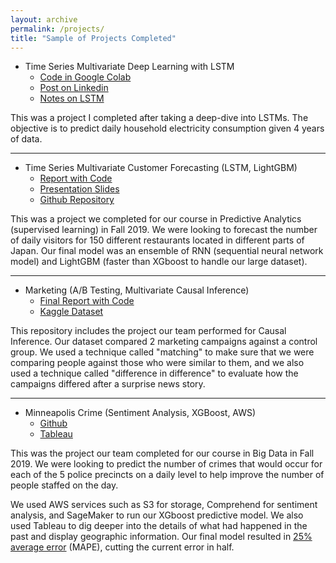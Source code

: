 ```yaml
---
layout: archive
permalink: /projects/
title: "Sample of Projects Completed"
---
```



- Time Series Multivariate Deep Learning with LSTM
  - [Code in Google Colab](https://colab.research.google.com/drive/14Z3BsEq12YfcDTmO_OJi9YmiLhpm2bw_#scrollTo=29e2r-xyXrQN)
  - [Post on Linkedin](https://www.linkedin.com/posts/sammusch_google-colaboratory-activity-6949765780125204480-g7iX?utm_source=linkedin_share&utm_medium=member_desktop_web)
  - [Notes on LSTM](https://htmlpreview.github.io/?https://github.com/SamMusch/00-Data-Science/blob/main/TS%20Neural%20Networks.html)


This was a project I completed after taking a deep-dive into LSTMs. The objective is to predict daily household electricity consumption given 4 years of data.

---

- Time Series Multivariate Customer Forecasting (LSTM, LightGBM)
  - [Report with Code](https://htmlpreview.github.io/?https://github.com/SamMusch/Predictive-Project-Time-Series/blob/master/Predictive%20KT.html)
  - [Presentation Slides](https://docs.google.com/presentation/d/1bUKSU8vLlv2M4-dflHaJGDqiRqiWalr-/edit?usp=sharing&ouid=111023174892277357363&rtpof=true&sd=true)
  - [Github Repository](https://github.com/SamMusch/Predictive-Project-Time-Series)


This was a project we completed for our course in Predictive Analytics (supervised learning) in Fall 2019. We were looking to forecast the number of daily visitors for 150 different restaurants located in different parts of Japan. Our final model was an ensemble of RNN (sequential neural network model) and LightGBM (faster than XGboost to handle our large dataset).

---

- Marketing (A/B Testing, Multivariate Causal Inference)
  - [Final Report with Code](https://htmlpreview.github.io/?https://github.com/SamMusch/00-Data-Science/blob/main/Marketing%20Causal%20Analysis.html)
  - [Kaggle Dataset](https://www.kaggle.com/bletchley/bank-marketing#balanced_bank.csv)

This repository includes the project our team performed for Causal Inference. Our dataset compared 2 marketing campaigns against a control group. We used a technique called "matching" to make sure that we were comparing people against those who were similar to them, and we also used a technique called "difference in difference" to evaluate how the campaigns differed after a surprise news story.


---

- Minneapolis Crime (Sentiment Analysis, XGBoost, AWS)
  - [Github](https://github.com/SamMusch/Minneapolis-Crime)
  - [Tableau](https://public.tableau.com/profile/sam.musch#!/vizhome/MinneapolisCrime/Sheet1)


This was the project our team completed for our course in Big Data in Fall 2019. We were looking to predict the number of crimes that would occur for each of the 5 police precincts on a daily level to help improve the number of people staffed on the day.

We used AWS services such as S3 for storage, Comprehend for sentiment analysis, and SageMaker to run our XGboost predictive model. We also used Tableau to dig deeper into the details of what had happened in the past and display geographic information. Our final model resulted in [25% average error](https://i.imgur.com/8ow32Gy.pnghttps://i.imgur.com/8ow32Gy.png) (MAPE), cutting the current error in half.
